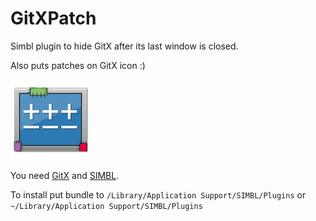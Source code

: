# GitXPatch

Simbl plugin to hide GitX after its last window is closed.

Also puts patches on GitX icon :)

<img src="https://github.com/toy/GitXPatch/raw/master/GitXPatch.png" width="128" height="128" />

You need [GitX](https://github.com/brotherbard/gitx/downloads) and [SIMBL](http://www.culater.net/software/SIMBL/SIMBL.php).

To install put bundle to `/Library/Application Support/SIMBL/Plugins` or `~/Library/Application Support/SIMBL/Plugins`
